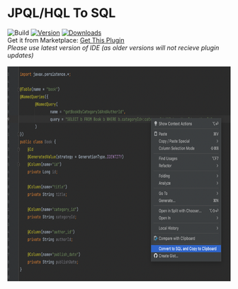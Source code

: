 # JPQL/HQL To SQL
![Build](https://github.com/manu156/jpqltosql/workflows/Build/badge.svg)
[![Version](https://img.shields.io/jetbrains/plugin/v/22023-jpql-to-sql.svg)](https://plugins.jetbrains.com/plugin/22023-jpql-to-sql)
[![Downloads](https://img.shields.io/jetbrains/plugin/d/22023-jpql-to-sql.svg)](https://plugins.jetbrains.com/plugin/22023-jpql-to-sql)  
Get it from Marketplace: [Get This Plugin](https://plugins.jetbrains.com/plugin/22023-jpql-to-sql)
<br>
<i>Please use latest version of IDE (as older versions will not recieve plugin updates)</i>
<br>
<br>
<img src="./media/screenshot1.png" width="700" height="485" />

